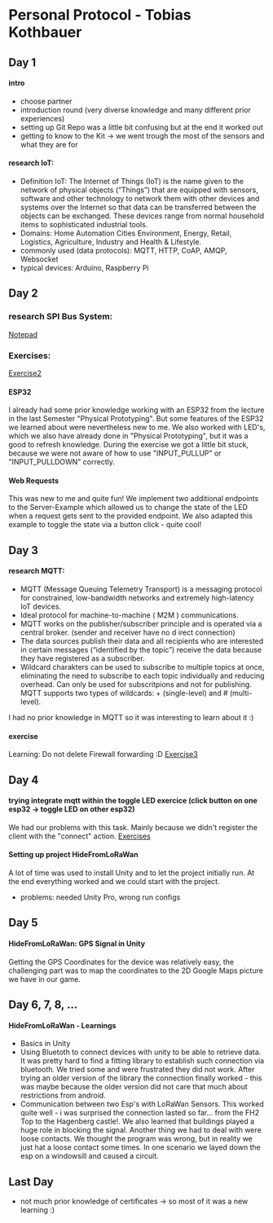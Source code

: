 # Personal Protocol - Tobias Kothbauer

## Day 1
#### intro
- choose partner
- introduction round (very diverse knowledge and many different prior experiences)
- setting up Git Repo was a little bit confusing but at the end it worked out
- getting to know to the Kit -> we went trough the most of the sensors and what they are for

#### research IoT:
- Definition IoT:
The Internet of Things (IoT) is the name given to the network of physical objects (“Things”) that are equipped with sensors, software and other technology to network them with other devices and systems over the Internet so that data can be transferred between the objects can be exchanged. These devices range from normal household items to sophisticated industrial tools. 
- Domains:
Home Automation Cities Environment, Energy, Retail, Logistics, Agriculture, Industry and Health & Lifestyle.
- commonly used (data protocols):
MQTT, HTTP, CoAP, AMQP, Websocket
- typical devices:
Arduino, Raspberry Pi



## Day 2
### research SPI Bus System:
[Notepad](/Notepad.docx)

### Exercises:
[Exercise2](/Teamfolder/exercises/exercise02/README.md)

####  ESP32
I already had some prior knowledge working with an ESP32 from the lecture in the last Semester "Physical Prototyping". But some features of the ESP32 we learned about were nevertheless new to me. We also worked with LED's, which we also have already done in "Physical Prototyping", but it was a good to refresh knowledge.
During the exercise we got a little bit stuck, because we were not aware of how to use "INPUT_PULLUP" or "INPUT_PULLDOWN" correctly. 

#### Web Requests
This was new to me and quite fun! We implement two additional endpoints to the Server-Example which allowed us to change the state of the LED when a request
gets sent to the provided endpoint. We also adapted this example to toggle the state via a button click - quite cool!


## Day 3
#### research MQTT:
- MQTT (Message Queuing Telemetry Transport) is a messaging protocol for constrained, low-bandwidth networks and extremely high-latency IoT devices.
- Ideal protocol for machine-to-machine ( M2M ) communications.
- MQTT works on the publisher/subscriber principle and is operated via a central broker. (sender and receiver have no d	irect connection)
- The data sources publish their data and all recipients who are interested in certain messages (“identified by the topic”) receive the data because they have registered as a subscriber.
- Wildcard charakters can be used to subscribe to multiple topics at once, eliminating the need to subscribe to each topic individually and reducing overhead. Can only be used for subscritpions and not for publishing. MQTT supports two types of wildcards: + (single-level) and # (multi-level).

I had no prior knowledge in MQTT so it was interesting to learn about it :)

#### exercise
Learning: Do not delete Firewall forwarding :D
[Exercise3](/Teamfolder/exercises/exercise03/README.md)


## Day 4
#### trying integrate mqtt within the toggle LED exercice (click button on one esp32 -> toggle LED on other esp32)
We had our problems with this task. Mainly because we didn't register the client with the "connect" action.
[Exercises](/Teamfolder/exercises/exercise03/MQTT-ToggleLEDwithButton)

#### Setting up project HideFromLoRaWan
A lot of time was used to install Unity and to let the project initially run. At the end everything worked and we could start with the project.
- problems: needed Unity Pro, wrong run configs


## Day 5
#### HideFromLoRaWan: GPS Signal in Unity
Getting the GPS Coordinates for the device was relatively easy, the challenging part was to map the coordinates to the 2D Google Maps picture we have in our game.

## Day 6, 7, 8, ...
#### HideFromLoRaWan - Learnings
- Basics in Unity
- Using Bluetoth to connect devices with unity to be able to retrieve data. It was pretty hard to find a fitting library to establish such connection via bluetooth. We tried some and were frustrated they did not work. After trying an older version of the library the connection finally worked - this was maybe because the older version did not care that much about restrictions from android.
- Communication between two Esp's with LoRaWan Sensors. This worked quite well - i was surprised the connection lasted so far... from the FH2 Top to the Hagenberg castle!. We also learned that buildings played a huge role in blocking the signal. Another thing we had to deal with were loose contacts. We thought the program was wrong, but in reality we just hat a loose contact some times. In one scenario we layed down the esp on a windowsill and caused a circuit.

## Last Day
- not much prior knowledge of certificates -> so most of it was a new learning :)

